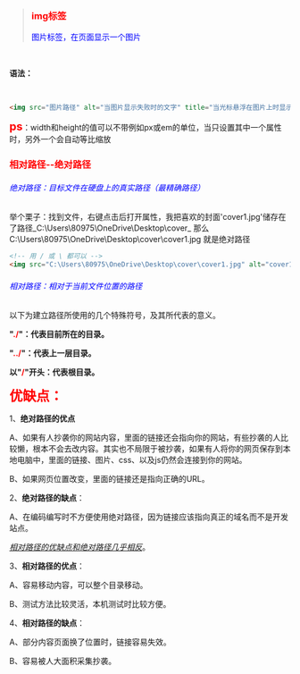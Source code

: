 > ### <span style="color:red;">img标签</span>
>
> <span style="color:blue">图片标签，在页面显示一个图片</span>

​					

**语法：**

​					

```html
<img src="图片路径" alt="当图片显示失败时的文字" title="当光标悬浮在图片上时显示的文字" width="设置图片宽度" height="设置图片高度"/>
```



**<span style="font-size:20px;color:red;">ps</span>**：width和height的值可以不带例如px或em的单位，当只设置其中一个属性时，另外一个会自动等比缩放



### <span style="color:red;">相对路径--绝对路径</span>

###### <span style="color:blue">绝对路径：目标文件在硬盘上的真实路径（最精确路径）</span>

举个栗子：找到文件，右键点击后打开属性，我把喜欢的封面'cover1.jpg'储存在了路径_C:\Users\80975\OneDrive\Desktop\cover_
那么C:\Users\80975\OneDrive\Desktop\cover\cover1.jpg 就是绝对路径

```html
<!-- 用 / 或 \ 都可以 -->
<img src="C:\Users\80975\OneDrive\Desktop\cover\cover1.jpg" alt="cover1">
```



###### <span style="color:blue">相对路径：相对于当前文件位置的路径</span>

以下为建立路径所使用的几个特殊符号，及其所代表的意义。

**"<span style="color:red;">./</span>"：代表目前所在的目录。**

**"<span style="color:red;">../</span>"：代表上一层目录。**

**以"<span style="color:red;">/</span>"开头：代表根目录。**



**<span style="color:red;font-size:24px;">优缺点：</span>**

1、**绝对路径的优点**

  A、如果有人抄袭你的网站内容，里面的链接还会指向你的网站，有些抄袭的人比较懒，根本不会去改内容。其实也不局限于被抄袭，如果有人将你的网页保存到本地电脑中，里面的链接、图片、css、以及js仍然会连接到你的网站。

  B、如果网页位置改变，里面的链接还是指向正确的URL。

2、**绝对路径的缺点**：

  A、在编码编写时不方便使用绝对路径，因为链接应该指向真正的域名而不是开发站点。

 

*<u>相对路径的优缺点和绝对路径几乎相反</u>*。

3、**相对路径的优点**：

  A、容易移动内容，可以整个目录移动。

  B、测试方法比较灵活，本机测试时比较方便。

 

4、**相对路径的缺点**：

  A、部分内容页面换了位置时，链接容易失效。

  B、容易被人大面积采集抄袭。